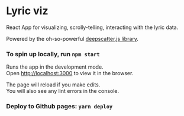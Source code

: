 # Lyric viz

React App for visualizing, scrolly-telling, interacting with the lyric data.

Powered by the oh-so-powerful [deepscatter.js library](https://github.com/nomic-ai/deepscatter).

### To spin up locally, run `npm start`

Runs the app in the development mode.\
Open [http://localhost:3000](http://localhost:3000) to view it in the browser.

The page will reload if you make edits.\
You will also see any lint errors in the console.

### Deploy to Github pages: `yarn deploy`
